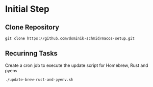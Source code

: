 # Initial Step

## Clone Repository

```
git clone https://github.com/dominik-schmid/macos-setup.git
```

## Recurinng Tasks

Create a cron job to execute the update script for Homebrew, Rust and pyenv

```
./update-brew-rust-and-pyenv.sh
```
